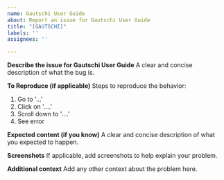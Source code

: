 ```yaml
---
name: Gautschi User Guide
about: Report an issue for Gautschi User Guide
title: "[GAUTSCHI]"
labels: ''
assignees: ''

---
```


**Describe the issue for Gautschi User Guide**
A clear and concise description of what the bug is.

**To Reproduce (if applicable)**
Steps to reproduce the behavior:
1. Go to '...'
2. Click on '....'
3. Scroll down to '....'
4. See error

**Expected content (if you know)**
A clear and concise description of what you expected to happen.

**Screenshots**
If applicable, add screenshots to help explain your problem.

**Additional context**
Add any other context about the problem here.
